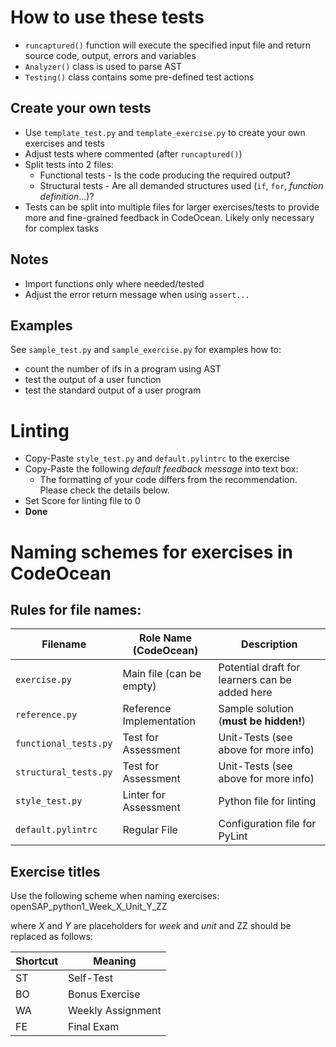 # How to use these tests

- `runcaptured()` function will execute the specified input file and return source code, output, errors and variables
- `Analyzer()` class is used to parse AST
- `Testing()` class contains some pre-defined test actions

## Create your own tests

- Use `template_test.py` and `template_exercise.py` to create your own exercises and tests
- Adjust tests where commented (after `runcaptured()`)
- Split tests into 2 files:
    - Functional tests - Is the code producing the required output?
    - Structural tests - Are all demanded structures used (`if`, `for`, *function definition*...)?
- Tests can be split into multiple files for larger exercises/tests to provide more and fine-grained feedback in
  CodeOcean. Likely only necessary for complex tasks

## Notes

- Import functions only where needed/tested
- Adjust the error return message when using `assert...`


## Examples

See `sample_test.py` and `sample_exercise.py` for examples how to:
- count the number of ifs in a program using AST
- test the output of a user function
- test the standard output of a user program


# Linting

- Copy-Paste `style_test.py` and `default.pylintrc` to the exercise
- Copy-Paste the following *default feedback message* into text box:
    - The formatting of your code differs from the recommendation. Please check the details below.
- Set Score for linting file to 0
- **Done**


# Naming schemes for exercises in CodeOcean

## Rules for file names:

| Filename              | Role Name (CodeOcean)    | Description                                    |
| --------------------- | ------------------------ | ---------------------------------------------- |
| `exercise.py`         | Main file (can be empty) | Potential draft for learners can be added here |
| `reference.py`        | Reference Implementation | Sample solution (**must be hidden!**)          |
| `functional_tests.py` | Test for Assessment      | Unit-Tests (see above for more info)           |
| `structural_tests.py` | Test for Assessment      | Unit-Tests (see above for more info)           |
| `style_test.py`       | Linter for Assessment    | Python file for linting                        |
| `default.pylintrc`    | Regular File             | Configuration file for PyLint                  |


## Exercise titles

Use the following scheme when naming exercises:
openSAP_python1_Week_X_Unit_Y_ZZ

where *X* and *Y* are placeholders for *week* and *unit* and ZZ should be replaced as follows:

| Shortcut | Meaning           |
| -------- | ----------------- |
| ST       | Self-Test         |
| BO       | Bonus Exercise    |
| WA       | Weekly Assignment |
| FE       | Final Exam        |

